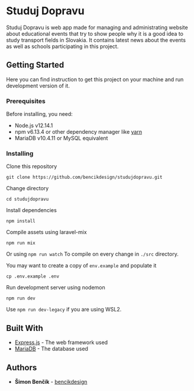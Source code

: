 # Studuj Dopravu

Studuj Dopravu is web app made for managing and administrating website about educational events that try to show people why it is a good idea to study transport fields in Slovakia. It contains latest news about the events as well as schools participating in this project.

## Getting Started

Here you can find instruction to get this project on your machine and run development version of it.

### Prerequisites

Before installing, you need:
* Node.js v12.14.1
* npm v6.13.4 or other dependency manager like [yarn](https://github.com/yarnpkg/yarn)
* MariaDB v10.4.11 or MySQL equivalent

### Installing

Clone this repository

```
git clone https://github.com/bencikdesign/studujdopravu.git
```

Change directory

```
cd studujdopravu
```

Install dependencies

```
npm install
```

Compile assets using laravel-mix

```
npm run mix
```
Or using `npm run watch` To compile on every change in `./src` directory.

You may want to create a copy of `env.example` and populate it

```
cp .env.example .env
```

Run development server using nodemon

```
npm run dev
```
Use `npm run dev-legacy` if you are using WSL2.

## Built With

* [Express.js](https://github.com/expressjs/express) - The web framework used
* [MariaDB](https://github.com/MariaDB/server) - The database used

## Authors

* **Šimon Benčík** - [bencikdesign](https://github.com/bencikdesign)
